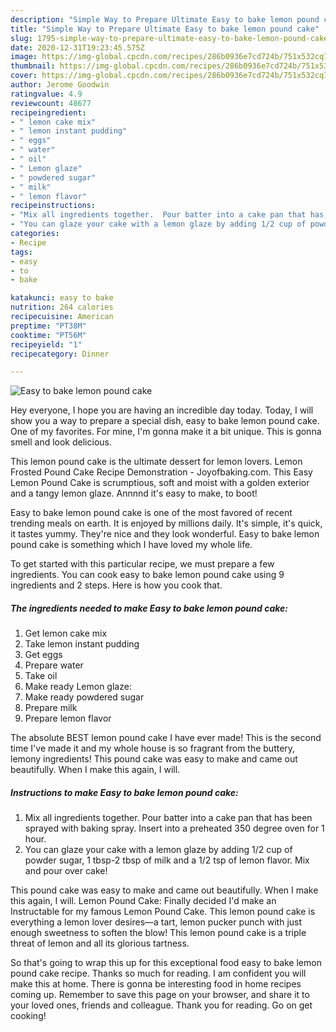 ```yaml
---
description: "Simple Way to Prepare Ultimate Easy to bake lemon pound cake"
title: "Simple Way to Prepare Ultimate Easy to bake lemon pound cake"
slug: 1795-simple-way-to-prepare-ultimate-easy-to-bake-lemon-pound-cake
date: 2020-12-31T19:23:45.575Z
image: https://img-global.cpcdn.com/recipes/286b0936e7cd724b/751x532cq70/easy-to-bake-lemon-pound-cake-recipe-main-photo.jpg
thumbnail: https://img-global.cpcdn.com/recipes/286b0936e7cd724b/751x532cq70/easy-to-bake-lemon-pound-cake-recipe-main-photo.jpg
cover: https://img-global.cpcdn.com/recipes/286b0936e7cd724b/751x532cq70/easy-to-bake-lemon-pound-cake-recipe-main-photo.jpg
author: Jerome Goodwin
ratingvalue: 4.9
reviewcount: 48677
recipeingredient:
- " lemon cake mix"
- " lemon instant pudding"
- " eggs"
- " water"
- " oil"
- " Lemon glaze"
- " powdered sugar"
- " milk"
- " lemon flavor"
recipeinstructions:
- "Mix all ingredients together.  Pour batter into a cake pan that has been sprayed with baking spray.  Insert into a preheated 350 degree oven for 1 hour."
- "You can glaze your cake with a lemon glaze by adding 1/2 cup of powder sugar, 1 tbsp-2 tbsp of milk and a 1/2 tsp of lemon flavor.  Mix and pour over cake!"
categories:
- Recipe
tags:
- easy
- to
- bake

katakunci: easy to bake 
nutrition: 264 calories
recipecuisine: American
preptime: "PT38M"
cooktime: "PT56M"
recipeyield: "1"
recipecategory: Dinner

---
```



![Easy to bake lemon pound cake](https://img-global.cpcdn.com/recipes/286b0936e7cd724b/751x532cq70/easy-to-bake-lemon-pound-cake-recipe-main-photo.jpg)

Hey everyone, I hope you are having an incredible day today. Today, I will show you a way to prepare a special dish, easy to bake lemon pound cake. One of my favorites. For mine, I'm gonna make it a bit unique. This is gonna smell and look delicious.

This lemon pound cake is the ultimate dessert for lemon lovers. Lemon Frosted Pound Cake Recipe Demonstration - Joyofbaking.com. This Easy Lemon Pound Cake is scrumptious, soft and moist with a golden exterior and a tangy lemon glaze. Annnnd it&#39;s easy to make, to boot!

Easy to bake lemon pound cake is one of the most favored of recent trending meals on earth. It is enjoyed by millions daily. It's simple, it's quick, it tastes yummy. They're nice and they look wonderful. Easy to bake lemon pound cake is something which I have loved my whole life.


To get started with this particular recipe, we must prepare a few ingredients. You can cook easy to bake lemon pound cake using 9 ingredients and 2 steps. Here is how you cook that.

<!--inarticleads1-->

##### The ingredients needed to make Easy to bake lemon pound cake:

1. Get  lemon cake mix
1. Take  lemon instant pudding
1. Get  eggs
1. Prepare  water
1. Take  oil
1. Make ready  Lemon glaze:
1. Make ready  powdered sugar
1. Prepare  milk
1. Prepare  lemon flavor


The absolute BEST lemon pound cake I have ever made! This is the second time I&#39;ve made it and my whole house is so fragrant from the buttery, lemony ingredients! This pound cake was easy to make and came out beautifully. When I make this again, I will. 

<!--inarticleads2-->

##### Instructions to make Easy to bake lemon pound cake:

1. Mix all ingredients together.  Pour batter into a cake pan that has been sprayed with baking spray.  Insert into a preheated 350 degree oven for 1 hour.
1. You can glaze your cake with a lemon glaze by adding 1/2 cup of powder sugar, 1 tbsp-2 tbsp of milk and a 1/2 tsp of lemon flavor.  Mix and pour over cake!


This pound cake was easy to make and came out beautifully. When I make this again, I will. Lemon Pound Cake: Finally decided I&#39;d make an Instructable for my famous Lemon Pound Cake. This lemon pound cake is everything a lemon lover desires—a tart, lemon pucker punch with just enough sweetness to soften the blow! This lemon pound cake is a triple threat of lemon and all its glorious tartness. 

So that's going to wrap this up for this exceptional food easy to bake lemon pound cake recipe. Thanks so much for reading. I am confident you will make this at home. There is gonna be interesting food in home recipes coming up. Remember to save this page on your browser, and share it to your loved ones, friends and colleague. Thank you for reading. Go on get cooking!
